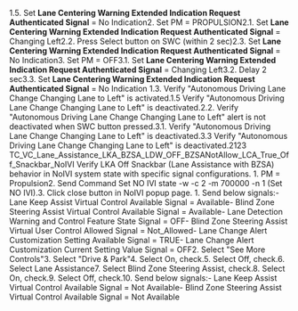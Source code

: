 1.5. Set **Lane Centering Warning Extended Indication Request Authenticated Signal** = No Indication2. Set PM = PROPULSION2.1. Set **Lane Centering Warning Extended Indication Request Authenticated Signal** = Changing Left2.2. Press Select button on SWC (within 2 sec)2.3. Set **Lane Centering Warning Extended Indication Request Authenticated Signal** = No Indication3. Set PM = OFF3.1. Set **Lane Centering Warning Extended Indication Request Authenticated Signal** = Changing Left3.2. Delay 2 sec3.3. Set **Lane Centering Warning Extended Indication Request Authenticated Signal** = No Indication 1.3. Verify "Autonomous Driving Lane Change Changing Lane to Left" is activated.1.5 Verify "Autonomous Driving Lane Change Changing Lane to Left" is deactivated.2.2. Verify "Autonomous Driving Lane Change Changing Lane to Left" alert is not deactivated when SWC button pressed.3.1. Verify "Autonomous Driving Lane Change Changing Lane to Left" is deactivated.3.3 Verify "Autonomous Driving Lane Change Changing Lane to Left" is deactivated.2123 TC_VC_Lane_Assistance_LKA_BZSA_LDW_OFF_BZSANotAllow_LCA_True_Off_Snackbar_NoIVI Verify LKA Off Snackbar (Lane Assistance with BZSA) behavior in NoIVI system state with specific signal configurations. 1. PM = Propulsion2. Send Command Set NO IVI state -w -c 2 -m 700000 -n 1 (Set NO IVI).3. Click close button in NoIVI popup page. 1. Send below signals:- Lane Keep Assist Virtual Control Available Signal = Available- Blind Zone Steering Assist Virtual Control Available Signal = Available- Lane Detection Warning and Control Feature State Signal = OFF- Blind Zone Steering Assist Virtual User Control Allowed Signal = Not_Allowed- Lane Change Alert Customization Setting Available Signal = TRUE- Lane Change Alert Customization Current Setting Value Signal = OFF2. Select "See More Controls"3. Select "Drive & Park"4. Select On, check.5. Select Off, check.6. Select Lane Assistance7. Select Blind Zone Steering Assist, check.8. Select On, check.9. Select Off, check.10. Send below signals:- Lane Keep Assist Virtual Control Available Signal = Not Available- Blind Zone Steering Assist Virtual Control Available Signal = Not Available